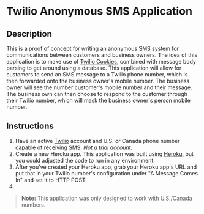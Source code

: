 # Twilio Anonymous SMS Application

## Description
This is a proof of concept for writing an anonymous SMS system for communications between customers and business owners. The idea of this application is to make use of [Twilio Cookies](https://support.twilio.com/hc/en-us/articles/223136287-How-do-Twilio-cookies-work-), combined with message body parsing to get around using a database. This application will allow for customers to send an SMS message to a Twilio phone number, which is then forwarded onto the business owner's mobile number. The business owner will see the number customer's mobile number and their message. The business own can then choose to respond to the customer through their Twilio number, which will mask the business owner's person mobile number.

## Instructions

1. Have an active [Twilio](https://www.twilio.com/try-twilio) account and U.S. or Canada phone number capable of receiving SMS. _Not a trial account._
2. Create a new Heroku app. This application was built using [Heroku](https://heroku.com), but you could adjusted the code to run in any environment. 
3. After you've created your Heroku app, grab your Heroku app's URL and put that in your Twilio number's configuration under "A Message Comes In" and set it to HTTP POST.
4. 

>**Note:**
This application was only designed to work with U.S./Canada numbers.
